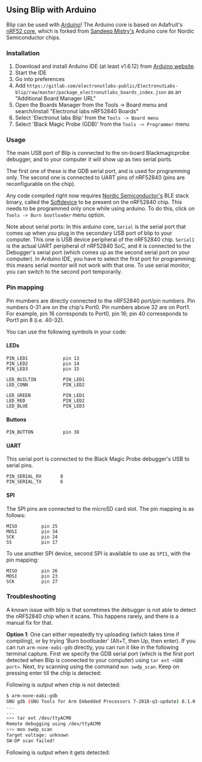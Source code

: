 ## Using Blip with Arduino

Blip can be used with [Arduino](http://arduino.cc/)! The Arduino core is 
based on Adafruit's [nRF52 core](https://github.com/adafruit/Adafruit_nRF52_Arduino),
which is forked from [Sandeep Mistry's](https://github.com/sandeepmistry/arduino-nRF5)
Arduino core for Nordic Semiconductor chips.

### Installation

1. Download and install Arduino IDE (at least v1.6.12) from [Arduino website](https://www.arduino.cc/en/Main/Software).
2. Start the IDE
3. Go into preferences
4. Add `https://gitlab.com/electronutlabs-public/ElectronutLabs-blip/raw/master/package_electronutlabs_boards_index.json` as an "Additional Board Manager URL"
5. Open the Boards Manager from the Tools -> Board menu and search/install "Electronut labs nRF52840 Boards"
6. Select 'Electronut labs Blip' from the `Tools -> Board menu`
7. Select 'Black Magic Probe (GDB)' from the `Tools -> Programmer` menu

### Usage

The main USB port of Blip is connected to the on-board Blackmagicprobe 
debugger, and to your computer it will show up as two serial ports.

Thw first one of these is the GDB serial port, and is used for 
programming only. The second one is connected to UART pins of
nRF52840 (pins are reconfigurable on the chip).

Any code compiled right now requires [Nordic Semiconductor's](http://nordicsemi.com/) BLE stack binary, called the [Softdevice](https://www.nordicsemi.com/eng/Products/S140-SoftDevice) to be present on the 
nRF52840 chip. This needs to be programmed only once while using arduino.
To do this, click on `Tools -> Burn bootloader` menu option.

Note about serial ports: In this arduino core, `Serial` is the
serial port that comes up when you plug in the secondary USB port of
blip to your computer. This one is USB device peripheral of the nRF52840
chip. `Serial1` is the actual UART peripheral of nRF52840 SoC, and it is
connected to the Debugger's serial port (which comes up as the second 
serial port on your computer). In Arduino IDE, you have to select the 
first port for programming; this means serial montor will not work with 
that one. To use serial monitor, you can switch to the second port
temporarily.

### Pin mapping

Pin mumbers are directly connected to the nRF52840 port/pin numbers. Pin numbers 0-31 are on the chip's Port0. Pin numbers above 32 are on Port1. For example, pin 16 corresponds to Port0, pin 16; pin 40 correseponds to Port1 pin 8 (i.e. 40-32).

You can use the following symbols in your code:

#### LEDs

    PIN_LED1             pin 13
    PIN_LED2             pin 14
    PIN_LED3             pin 15

    LED_BUILTIN          PIN_LED1
    LED_CONN             PIN_LED2

    LED_GREEN            PIN_LED1
    LED_RED              PIN_LED2
    LED_BLUE             PIN_LED3

#### Buttons

    PIN_BUTTON           pin 38

#### UART

This serial port is connected to the Black Magic Probe debugger's USB to serial pins.

    PIN_SERIAL_RX       8
    PIN_SERIAL_TX       6

#### SPI

The SPI pins are connected to the microSD card slot. The pin mapping is as follows:

    MISO         pin 25
    MOSI         pin 34
    SCK          pin 24
    SS           pin 17

To use another SPI device, second SPI is available to use as `SPI1`, with 
the pin mapping:

    MISO         pin 26
    MOSI         pin 23
    SCK          pin 27

### Troubleshooting

A known issue with blip is that sometimes the debugger is not able to detect the 
nRF52840 chip when it scans. This happens rarely, and there is a manual fix for
that. 

**Option 1**: One can either repeatedly try uploading (which takes time if
compiling), or by trying 'Burn bootloader' (Alt+T, then Up, then enter). If you
can run `arm-none-eabi-gdb` directly, you can run it like in the following 
terminal capture. First we specify the GDB serial port (which is the first port
detected when Blip is connected to your computer) using `tar ext <GDB port>`.
Next, try scanning using the command `mon swdp_scan`. Keep on pressing enter
till the chip is detected:

Following is output when chip is not detected:
```bash
$ arm-none-eabi-gdb
GNU gdb (GNU Tools for Arm Embedded Processors 7-2018-q3-update) 8.1.0.20180315-git
...
...
>>> tar ext /dev/ttyACM0
Remote debugging using /dev/ttyACM0
>>> mon swdp_scan
Target voltage: unknown
SW-DP scan failed!
```

Following is output when it gets detected:
```bash
